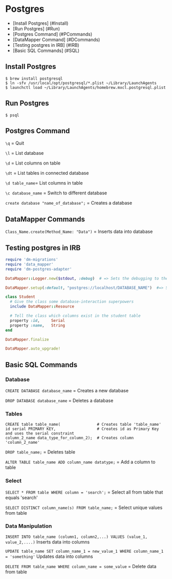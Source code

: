 # Postgres

* [Install Postgres] (#Install)
* [Run Postgres] (#Run)
* [Postgres Command] (#PCommands)
* [DataMapper Command] (#DCommands)
* [Testing postgres in IRB] (#IRB)
* [Basic SQL Commands] (#SQL)

## <a name="Install">Install Postgres</a>
```shell
$ brew install postgresql
$ ln -sfv /usr/local/opt/postgresql/*.plist ~/Library/LaunchAgents
$ launchctl load ~/Library/LaunchAgents/homebrew.mxcl.postgresql.plist
```

## <a name="Run">Run Postgres</a>
```shell
$ psql
```

## <a name="PCommands">Postgres Command</a>
`\q` = Quit

`\l` = List database

`\d` = List columns on table

`\dt` = List tables in connected database

`\d table_name`= List columns in table

`\c database_name` = Switch to different database

`create database "name_of_database";` = Creates a database

## <a name="DCommands">DataMapper Commands</a>
`Class_Name.create(Method_Name: "Data")` = Inserts data into database

## <a name="IRB">Testing postgres in IRB</a>
```ruby
require 'dm-migrations'
require 'data_mapper'
require 'dm-postgres-adapter'

DataMapper::Logger.new($stdout, :debug)  # => Sets the debugging to the output

DataMapper.setup(:default, "postgres://localhost/DATABASE_NAME")  #=> Sets database connection

class Student
  # Give the class some database-interaction superpowers
  include DataMapper::Resource

  # Tell the class which columns exist in the student table
  property :id,     Serial
  property :name,   String
end

DataMapper.finalize

DataMapper.auto_upgrade!
```

## <a name="SQL">Basic SQL Commands</a>
### Database
`CREATE DATABASE database_name` = Creates a new database

`DROP DATABASE database_name` = Deletes a database

### Tables
```
CREATE table table_name(                # Creates table 'table_name'
id serial PRIMARY KEY,                  # Creates id as Primary Key and uses the serial constraint
column_2_name data_type_for_column_2);  # Creates column 'column_2_name'
```

`DROP table_name;` = Deletes table

`ALTER TABLE table_name ADD column_name datatype;` = Add a column to table

### Select
`SELECT * FROM table WHERE column = 'search';` = Select all from table that equals 'search'

`SELECT DISTINCT column_name(s) FROM table_name;` = Select unique values from table

### Data Manipulation
`INSERT INTO table_name (column1, column2,...) VALUES (value_1, value_2,....)` Inserts data into columns

`UPDATE table_name SET column_name_1 = new_value_1 WHERE column_name_1 = 'something'` Updates data into columns

`DELETE FROM table_name WHERE column_name = some_value` = Delete data from table
